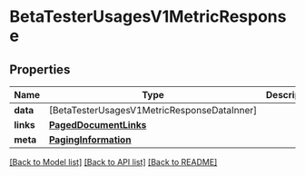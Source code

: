 # BetaTesterUsagesV1MetricResponse

## Properties
Name | Type | Description | Notes
------------ | ------------- | ------------- | -------------
**data** | [BetaTesterUsagesV1MetricResponseDataInner] |  | 
**links** | [**PagedDocumentLinks**](PagedDocumentLinks.md) |  | 
**meta** | [**PagingInformation**](PagingInformation.md) |  | [optional] 

[[Back to Model list]](../README.md#documentation-for-models) [[Back to API list]](../README.md#documentation-for-api-endpoints) [[Back to README]](../README.md)


